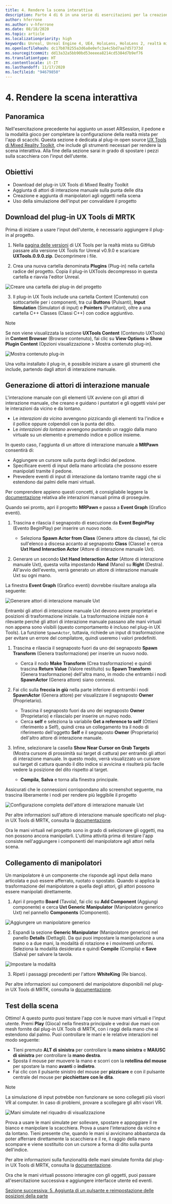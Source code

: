 ```yaml
---
title: 4. Rendere la scena interattiva
description: Parte 4 di 6 in una serie di esercitazioni per la creazione di una semplice app di scacchi con Unreal Engine 4 e il plug-in UX Tools di Mixed Reality Toolkit
author: hferrone
ms.author: v-hferrone
ms.date: 08/18/2020
ms.topic: article
ms.localizationpriority: high
keywords: Unreal, Unreal Engine 4, UE4, HoloLens, HoloLens 2, realtà mista, esercitazione, guida introduttiva, mrtk, uxt, UX Tools, documentazione, visore VR realtà mista, visore VR di windows mixed reality, visore per realtà virtuale
ms.openlocfilehash: dc17b878255a3d6a8e0efc3a4c5bd7aa7d57373d
ms.sourcegitcommit: dd13a32a5bb90bd53eeeea8214cd5384d7b9ef76
ms.translationtype: HT
ms.contentlocale: it-IT
ms.lasthandoff: 11/17/2020
ms.locfileid: "94679850"
---
```

# <a name="4-making-your-scene-interactive"></a>4. Rendere la scena interattiva

## <a name="overview"></a>Panoramica

Nell'esercitazione precedente hai aggiunto un asset ARSession, il pedone e la modalità gioco per completare la configurazione della realtà mista per l'app di scacchi. Questa sezione è dedicata al plug-in open source [UX Tools di Mixed Reality Toolkit](https://github.com/microsoft/MixedReality-UXTools-Unreal), che include gli strumenti necessari per rendere la scena interattiva. Alla fine della sezione sarai in grado di spostare i pezzi sulla scacchiera con l'input dell'utente. 

## <a name="objectives"></a>Obiettivi

* Download del plug-in UX Tools di Mixed Reality Toolkit 
* Aggiunta di attori di interazione manuale sulla punta delle dita
* Creazione e aggiunta di manipolatori agli oggetti nella scena
* Uso della simulazione dell'input per convalidare il progetto

## <a name="downloading-the-mrtk-ux-tools-plugin"></a>Download del plug-in UX Tools di MRTK
Prima di iniziare a usare l'input dell'utente, è necessario aggiungere il plug-in al progetto.

1.  Nella [pagina delle versioni](https://github.com/microsoft/MixedReality-UXTools-Unreal/releases) di UX Tools per la realtà mista su GitHub passare alla versione UX Tools for Unreal v0.9.0 e scaricare **UXTools.0.9.0.zip**. Decomprimere i file.

2.  Crea una nuova cartella denominata **Plugins** (Plug-in) nella cartella radice del progetto. Copia il plug-in UXTools decompresso in questa cartella e riavvia l'editor Unreal. 

![Creare una cartella dei plug-in del progetto](images/unreal-uxt/4-plugins.PNG)

3.  Il plug-in UX Tools include una cartella Content (Contenuto) con sottocartelle per i componenti, tra cui **Buttons** (Pulsanti), **Input Simulation** (Simulatori di input) e **Pointers** (Puntatori), oltre a una cartella C++ Classes (Classi C++) con codice aggiuntivo.  

> [!NOTE]
> Se non viene visualizzata la sezione **UXTools Content** (Contenuto UXTools) in **Content Browser** (Browser contenuto), fai clic su **View Options > Show Plugin Content** (Opzioni visualizzazione > Mostra contenuto plug-in). 

![Mostra contenuto plug-in](images/unreal-uxt/4-showplugincontent.PNG)

Una volta installato il plug-in, è possibile iniziare a usare gli strumenti che include, partendo dagli attori di interazione manuale.

## <a name="spawning-hand-interaction-actors"></a>Generazione di attori di interazione manuale
L'interazione manuale con gli elementi UX avviene con gli attori di interazione manuale, che creano e guidano i puntatori e gli oggetti visivi per le interazioni da vicino e da lontano.
- Le *interazioni da vicino* avvengono pizzicando gli elementi tra l'indice e il pollice oppure colpendoli con la punta del dito. 
- Le *interazioni da lontano* avvengono puntando un raggio dalla mano virtuale su un elemento e premendo indice e pollice insieme.

In questo caso, l'aggiunta di un attore di interazione manuale a **MRPawn** consentirà di:
- Aggiungere un cursore sulla punta degli indici del pedone.
- Specificare eventi di input della mano articolata che possono essere manipolati tramite il pedone.
- Prevedere eventi di input di interazione da lontano tramite raggi che si estendono dai palmi delle mani virtuali.

Per comprendere appieno questi concetti, è consigliabile leggere la [documentazione](https://github.com/microsoft/MixedReality-UXTools-Unreal/blob/public/0.9.x/Docs/HandInteraction.md) relativa alle interazioni manuali prima di proseguire. 

Quando sei pronto, apri il progetto **MRPawn** e passa a **Event Graph** (Grafico eventi). 

1. Trascina e rilascia il segnaposto di esecuzione da **Event BeginPlay** (Evento BeginPlay) per inserire un nuovo nodo. 
    * Seleziona **Spawn Actor from Class** (Genera attore da classe), fai clic sull'elenco a discesa accanto al segnaposto **Class** (Classe) e cerca **Uxt Hand Interaction Actor** (Attore di interazione manuale Uxt).  

2. Generare un secondo **Uxt Hand Interaction Actor** (Attore di interazione manuale Uxt), questa volta impostando **Hand** (Mano) su **Right** (Destra). All'avvio dell'evento, verrà generato un attore di interazione manuale Uxt su ogni mano. 

La finestra **Event Graph** (Grafico eventi) dovrebbe risultare analoga alla seguente:

![Generare attori di interazione manuale Uxt](images/unreal-uxt/4-spawnactor.PNG)

Entrambi gli attori di interazione manuale Uxt devono avere proprietari e posizioni di trasformazione iniziale. La trasformazione iniziale non è rilevante perché gli attori di interazione manuale passano alle mani virtuali non appena sono visibili (questo comportamento è incluso nel plug-in UX Tools). La funzione `SpawnActor`, tuttavia, richiede un input di trasformazione per evitare un errore del compilatore, quindi useremo i valori predefiniti. 

1. Trascina e rilascia il segnaposto fuori da uno dei segnaposto **Spawn Transform** (Genera trasformazione) per inserire un nuovo nodo. 
    * Cerca il nodo **Make Transform** (Crea trasformazione) e quindi trascina **Return Value** (Valore restituito) su **Spawn Transform** (Genera trasformazione) dell'altra mano, in modo che entrambi i nodi **SpawnActor** (Genera attore) siano connessi. 

2.  Fai clic sulla **freccia in giù** nella parte inferiore di entrambi i nodi **SpawnActor** (Genera attore) per visualizzare il segnaposto **Owner** (Proprietario).    
    * Trascina il segnaposto fuori da uno dei segnaposto **Owner** (Proprietario) e rilascialo per inserire un nuovo nodo. 
    * Cerca **self** e seleziona la variabile **Get a reference to self** (Ottieni riferimento a Self), quindi crea un collegamento tra il nodo di riferimento dell'oggetto **Self** e il segnaposto **Owner** (Proprietario) dell'altro attore di interazione manuale. 
3. Infine, selezionare la casella **Show Near Cursor on Grab Targets** (Mostra cursore di prossimità sui target di cattura) per entrambi gli attori di interazione manuale. In questo modo, verrà visualizzato un cursore sui target di cattura quando il dito indice si avvicina e risulterà più facile vedere la posizione del dito rispetto al target.
    * **Compila**, **Salva** e torna alla finestra principale. 

Assicurati che le connessioni corrispondano allo screenshot seguente, ma trascina liberamente i nodi per rendere più leggibile il progetto

![Configurazione completa dell'attore di interazione manuale Uxt](images/unreal-uxt/4-fingerptrs.PNG) 

Per altre informazioni sull'attore di interazione manuale specificato nel plug-in UX Tools di MRTK, consulta la [documentazione](https://microsoft.github.io/MixedReality-UXTools-Unreal/version/public/0.9.x/Docs/HandInteraction.html).

Ora le mani virtuali nel progetto sono in grado di selezionare gli oggetti, ma non possono ancora manipolarli. L'ultima attività prima di testare l'app consiste nell'aggiungere i componenti del manipolatore agli attori nella scena.

## <a name="attaching-manipulators"></a>Collegamento di manipolatori

Un manipolatore è un componente che risponde agli input della mano articolata e può essere afferrato, ruotato o spostato. Quando si applica la trasformazione del manipolatore a quella degli attori, gli attori possono essere manipolati direttamente. 

1. Apri il progetto **Board** (Tavola), fai clic su **Add Component** (Aggiungi componente) e cerca **Uxt Generic Manipulator** (Manipolatore generico Uxt) nel pannello **Components** (Componenti).

![Aggiungere un manipolatore generico](images/unreal-uxt/4-addmanip.PNG)

2. Espandi la sezione **Generic Manipulator** (Manipolatore generico) nel panello **Details** (Dettagli). Da qui puoi impostare la manipolazione a una mano o a due mani, la modalità di rotazione e i movimenti uniformi. Seleziona la modalità desiderata e quindi **Compile** (Compila) e **Save** (Salva) per salvare la tavola. 

![Impostare la modalità](images/unreal-uxt/4-setrotmode.PNG)

3. Ripeti i passaggi precedenti per l'attore **WhiteKing** (Re bianco).

Per altre informazioni sui componenti del manipolatore disponibili nel plug-in UX Tools di MRTK, consulta la [documentazione](https://microsoft.github.io/MixedReality-UXTools-Unreal/version/public/0.9.x/Docs/Manipulator.html).

## <a name="testing-the-scene"></a>Test della scena
Ottimo! A questo punto puoi testare l'app con le nuove mani virtuali e l'input utente. Premi **Play** (Gioca) nella finestra principale e vedrai due mani con mesh fornite dal plug-in UX Tools di MRTK, con i raggi della mano che si estendono dal palmo. Puoi controllare le mani e le relative interazioni nel modo seguente:
- Tieni premuto **ALT di sinistra** per controllare la **mano sinistra** e **MAIUSC di sinistra** per controllare la **mano destra**. 
- Sposta il mouse per muovere la mano e scorri con la **rotellina del mouse** per spostare la mano **avanti** o **indietro**. 
- Fai clic con il pulsante sinistro del mouse per **pizzicare** e con il pulsante centrale del mouse per **picchiettare con le dita**. 

> [!NOTE]
> La simulazione di input potrebbe non funzionare se sono collegati più visori VR al computer. In caso di problemi, provare a scollegare gli altri visori VR. 

![Mani simulate nel riquadro di visualizzazione](images/unreal-uxt/4-handsim.PNG)

Prova a usare le mani simulate per sollevare, spostare e appoggiare il re bianco e manipolare la scacchiera. Prova a usare l'interazione da vicino e da lontano. Tieni presente che, quando le mani si avvicinano abbastanza da poter afferrare direttamente la scacchiera e il re, il raggio della mano scompare e viene sostituito con un cursore a forma di dito sulla punta dell'indice. 

Per altre informazioni sulla funzionalità delle mani simulate fornita dal plug-in UX Tools di MRTK, consulta la [documentazione](https://microsoft.github.io/MixedReality-UXTools-Unreal/version/public/0.9.x/Docs/InputSimulation.html).

Ora che le mani virtuali possono interagire con gli oggetti, puoi passare all'esercitazione successiva e aggiungere interfacce utente ed eventi.

[Sezione successiva: 5. Aggiunta di un pulsante e reimpostazione delle posizioni della parte](unreal-uxt-ch5.md)

